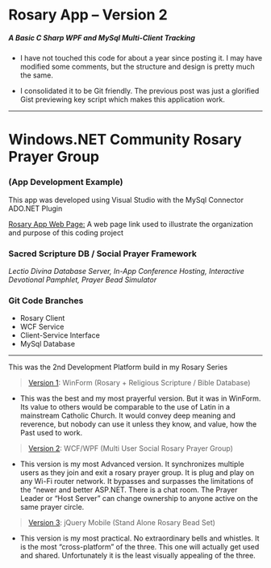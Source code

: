 # Rosary App – Version 2
##### A Basic C Sharp WPF and MySql Multi-Client Tracking

* I have not touched this code for about a year since posting it. I may have modified some comments, but the structure and design is pretty much the same.

* I consolidated it to be Git friendly. The previous post was just a glorified Gist previewing key script which makes this application work.

---

# Windows.NET Community Rosary Prayer Group
### (App Development Example)

This app was developed using Visual Studio with the MySql Connector ADO.NET Plugin

[Rosary App Web Page:](http://mezcel.wixsite.com/rosary) A web page link used to illustrate the organization and purpose of this coding project


### Sacred Scripture DB / Social Prayer Framework
_Lectio Divina Database Server,_
_In-App Conference Hosting,_
_Interactive Devotional Pamphlet,_
_Prayer Bead Simulator_

### Git Code Branches

* Rosary Client
* WCF Service
* Client-Service Interface
* MySql Database

---

This was the 2nd Development Platform build in my Rosary Series

> [Version 1](https://www.youtube.com/watch?v=VLw9K8jhlSk): WinForm (Rosary + Religious Scripture / Bible Database)
* This was the best and my most prayerful version. But it was in WinForm. Its value to others would be comparable to the use of Latin in a mainstream Catholic Church. It would convey deep meaning and reverence, but nobody can use it unless they know, and value, how the Past used to work.

> [Version 2](http://mezcel.wixsite.com/rosary): WCF/WPF (Multi User Social Rosary Prayer Group)
* This version is my most Advanced version. It synchronizes multiple users as they join and exit a rosary prayer group. It is plug and play on any Wi-Fi router network. It bypasses and surpasses the limitations of the “newer and better ASP.NET. There is a chat room. The Prayer Leader or “Host Server” can change ownership to anyone active on the same prayer circle.

> [Version 3](https://www.youtube.com/watch?v=cnw_XRBKW8Y&t=24s): jQuery Mobile (Stand Alone Rosary Bead Set)
* This version is my most practical. No extraordinary bells and whistles. It is the most “cross-platform” of the three. This one will actually get used and shared. Unfortunately it is the least visually appealing of the three.
